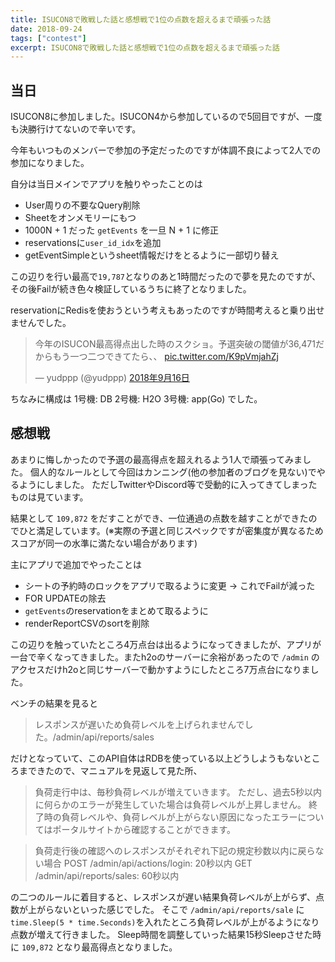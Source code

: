 ```yaml
---
title: ISUCON8で敗戦した話と感想戦で1位の点数を超えるまで頑張った話
date: 2018-09-24
tags: ["contest"]
excerpt: ISUCON8で敗戦した話と感想戦で1位の点数を超えるまで頑張った話
---
```



## 当日

ISUCON8に参加しました。ISUCON4から参加しているので5回目ですが、一度も決勝行けてないので辛いです。

今年もいつものメンバーで参加の予定だったのですが体調不良によって2人での参加になりました。

自分は当日メインでアプリを触りやったことのは

- User周りの不要なQuery削除
- Sheetをオンメモリーにもつ
- 1000N + 1 だった `getEvents` を一旦 N + 1 に修正
- reservationsに`user_id_idx`を追加
- getEventSimpleというsheet情報だけをとるように一部切り替え

この辺りを行い最高で`19,787`となりのあと1時間だったので夢を見たのですが、その後Failが続き色々検証しているうちに終了となりました。

reservationにRedisを使おうという考えもあったのですが時間考えると乗り出せませんでした。

<blockquote class="twitter-tweet" data-lang="ja"><p lang="ja" dir="ltr">今年のISUCON最高得点出した時のスクショ。予選突破の閾値が36,471だからもう一つ二つできてたら、、 <a href="https://t.co/K9pVmjahZj">pic.twitter.com/K9pVmjahZj</a></p>&mdash; yudppp (@yudppp) <a href="https://twitter.com/yudppp/status/1041272248038879233?ref_src=twsrc%5Etfw">2018年9月16日</a></blockquote>
<script async src="https://platform.twitter.com/widgets.js" charset="utf-8"></script>

ちなみに構成は
1号機: DB
2号機: H2O
3号機: app(Go)
でした。


## 感想戦

あまりに悔しかったので予選の最高得点を超えれるよう1人で頑張ってみました。
個人的なルールとして今回はカンニング(他の参加者のブログを見ない)でやるようにしました。
ただしTwitterやDiscord等で受動的に入ってきてしまったものは見ています。

結果として `109,872` をだすことができ、一位通過の点数を越すことができたのでひと満足しています。(※実際の予選と同じスペックですが密集度が異なるためスコアが同一の水準に満たない場合があります)

主にアプリで追加でやったことは

- シートの予約時のロックをアプリで取るように変更 → これでFailが減った
- FOR UPDATEの除去
- `getEvents`のreservationをまとめて取るように
- renderReportCSVのsortを削除

この辺りを触っていたところ4万点台は出るようになってきましたが、アプリが一台で辛くなってきました。またh2oのサーバーに余裕があったので `/admin` のアクセスだけh2oと同じサーバーで動かすようにしたところ7万点台になりました。

ベンチの結果を見ると

> レスポンスが遅いため負荷レベルを上げられませんでした。/admin/api/reports/sales

だけとなっていて、このAPI自体はRDBを使っている以上どうしようもないところまできたので、マニュアルを見返して見た所、

> 負荷走行中は、毎秒負荷レベルが増えていきます。 ただし、過去5秒以内に何らかのエラーが発生していた場合は負荷レベルが上昇しません。 終了時の負荷レベルや、負荷レベルが上がらない原因になったエラーについてはポータルサイトから確認することができます。

> 負荷走行後の確認へのレスポンスがそれぞれ下記の規定秒数以内に戻らない場合
> POST /admin/api/actions/login: 20秒以内
> GET /admin/api/reports/sales: 60秒以内

の二つのルールに着目すると、レスポンスが遅い結果負荷レベルが上がらず、点数が上がらないといった感じでした。
そこで `/admin/api/reports/sale` に `time.Sleep(5 * time.Seconds)`を入れたところ負荷レベルが上がるようになり点数が増えて行きました。
Sleep時間を調整していった結果15秒Sleepさせた時に `109,872` となり最高得点となりました。

<script src="https://gist.github.com/yudppp/9cfee2009e220923218719e020271b82.js"></script>
